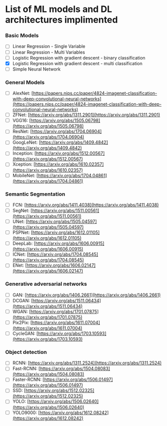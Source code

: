 # List of ML models and DL architectures implimented  

### Basic Models
- [ ] Linear Regression - Single Variable
- [ ] Linear Regression - Multi Variables
- [ ] Logistic Regression with gradient descent - binary classification
- [x] Logistic Regression with gradient descent - multi classification
- [ ] Simple Neural Network

### General Models

- [ ]  AlexNet: [https://papers.nips.cc/paper/4824-imagenet-classification-with-deep-convolutional-neural-networks](https://papers.nips.cc/paper/4824-imagenet-classification-with-deep-convolutional-neural-networks)
- [ ]  ZFNet: [https://arxiv.org/abs/1311.2901](https://arxiv.org/abs/1311.2901)
- [ ]  VGG16: [https://arxiv.org/abs/1505.06798](https://arxiv.org/abs/1505.06798)
- [ ]  ResNet: [https://arxiv.org/abs/1704.06904](https://arxiv.org/abs/1704.06904)
- [ ]  GoogLeNet: [https://arxiv.org/abs/1409.4842](https://arxiv.org/abs/1409.4842)
- [ ]  Inception: [https://arxiv.org/abs/1512.00567](https://arxiv.org/abs/1512.00567)
- [ ]  Xception: [https://arxiv.org/abs/1610.02357](https://arxiv.org/abs/1610.02357)
- [ ]  MobileNet: [https://arxiv.org/abs/1704.04861](https://arxiv.org/abs/1704.04861)

### Semantic Segmentation

- [ ]  FCN: [https://arxiv.org/abs/1411.4038](https://arxiv.org/abs/1411.4038)
- [ ]  SegNet: [https://arxiv.org/abs/1511.00561](https://arxiv.org/abs/1511.00561)
- [ ]  UNet: [https://arxiv.org/abs/1505.04597](https://arxiv.org/abs/1505.04597)
- [ ]  PSPNet: [https://arxiv.org/abs/1612.01105](https://arxiv.org/abs/1612.01105)
- [ ]  DeepLab: [https://arxiv.org/abs/1606.00915](https://arxiv.org/abs/1606.00915)
- [ ]  ICNet: [https://arxiv.org/abs/1704.08545](https://arxiv.org/abs/1704.08545)
- [ ]  ENet: [https://arxiv.org/abs/1606.02147](https://arxiv.org/abs/1606.02147)

### Generative adversarial networks

- [ ]  GAN: [https://arxiv.org/abs/1406.2661](https://arxiv.org/abs/1406.2661)
- [ ]  DCGAN: [https://arxiv.org/abs/1511.06434](https://arxiv.org/abs/1511.06434)
- [ ]  WGAN: [https://arxiv.org/abs/1701.07875](https://arxiv.org/abs/1701.07875)
- [ ]  Pix2Pix: [https://arxiv.org/abs/1611.07004](https://arxiv.org/abs/1611.07004)
- [ ]  CycleGAN: [https://arxiv.org/abs/1703.10593](https://arxiv.org/abs/1703.10593)

### Object detection

- [ ]  RCNN: [https://arxiv.org/abs/1311.2524](https://arxiv.org/abs/1311.2524)
- [ ]  Fast-RCNN: [https://arxiv.org/abs/1504.08083](https://arxiv.org/abs/1504.08083)
- [ ]  Faster-RCNN: [https://arxiv.org/abs/1506.01497](https://arxiv.org/abs/1506.01497)
- [ ]  SSD: [https://arxiv.org/abs/1512.02325](https://arxiv.org/abs/1512.02325)
- [ ]  YOLO: [https://arxiv.org/abs/1506.02640](https://arxiv.org/abs/1506.02640)
- [ ]  YOLO9000: [https://arxiv.org/abs/1612.08242](https://arxiv.org/abs/1612.08242)
